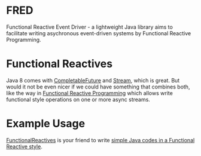 FRED
====

Functional Reactive Event Driver - a lightweight Java library aims to facilitate writing asychronous event-driven systems by Functional Reactive Programming.

Functional Reactives
====
Java 8 comes with [CompletableFuture](http://download.java.net/lambda/b88/docs/api/java/util/concurrent/CompletableFuture.html) and [Stream](http://download.java.net/jdk8/docs/api/java/util/stream/Stream.html), which is great. But would it not be even nicer if we could have something that combines both, like the way in [Functional Reactive Programming](http://en.wikipedia.org/wiki/Functional_reactive_programming) which allows write functional style operations on one or more async streams.

Example Usage
====
[FunctionalReactives](https://github.com/freddfy/FRED/blob/master/src/main/java/fred/FunctionalReactives.java) is your friend to write [simple Java codes in a Functional Reactive style](https://github.com/freddfy/FRED/blob/master/src/test/java/fred/example/FunctionalReactiveExamples.java).
